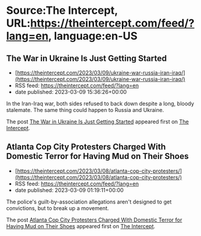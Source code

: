 # Source:The Intercept, URL:https://theintercept.com/feed/?lang=en, language:en-US

## The War in Ukraine Is Just Getting Started
 - [https://theintercept.com/2023/03/09/ukraine-war-russia-iran-iraq/](https://theintercept.com/2023/03/09/ukraine-war-russia-iran-iraq/)
 - RSS feed: https://theintercept.com/feed/?lang=en
 - date published: 2023-03-09 15:36:26+00:00

<p>In the Iran-Iraq war, both sides refused to back down despite a long, bloody stalemate. The same thing could happen to Russia and Ukraine.</p>
<p>The post <a href="https://theintercept.com/2023/03/09/ukraine-war-russia-iran-iraq/" rel="nofollow">The War in Ukraine Is Just Getting Started</a> appeared first on <a href="https://theintercept.com" rel="nofollow">The Intercept</a>.</p>

## Atlanta Cop City Protesters Charged With Domestic Terror for Having Mud on Their Shoes
 - [https://theintercept.com/2023/03/08/atlanta-cop-city-protesters/](https://theintercept.com/2023/03/08/atlanta-cop-city-protesters/)
 - RSS feed: https://theintercept.com/feed/?lang=en
 - date published: 2023-03-09 01:19:11+00:00

<p>The police's guilt-by-association allegations aren't designed to get convictions, but to break up a movement.</p>
<p>The post <a href="https://theintercept.com/2023/03/08/atlanta-cop-city-protesters/" rel="nofollow">Atlanta Cop City Protesters Charged With Domestic Terror for Having Mud on Their Shoes</a> appeared first on <a href="https://theintercept.com" rel="nofollow">The Intercept</a>.</p>

